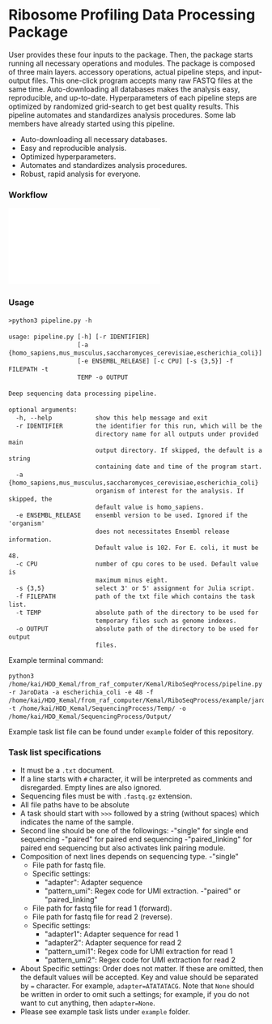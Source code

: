 # Ribosome Profiling Data Processing Package

User provides these four inputs to the package. Then, the package starts running all necessary operations and modules. The package is composed of three main layers. accessory operations, actual pipeline steps, and input-output files. This one-click program accepts many raw FASTQ files at the same time. Auto-downloading all databases makes the analysis easy, reproducible, and up-to-date. Hyperparameters of each pipeline steps are optimized by randomized grid-search to get best quality results. This pipeline automates and standardizes analysis procedures. Some lab members have already started using this pipeline.

- Auto-downloading all necessary databases. 
- Easy and reproducible analysis.
- Optimized hyperparameters.
- Automates and standardizes analysis procedures.
- Robust, rapid analysis for everyone.

### Workflow

![Workflow](workflow.pdf?raw=true "Title")

### Usage

```
>python3 pipeline.py -h

usage: pipeline.py [-h] [-r IDENTIFIER]
                   [-a {homo_sapiens,mus_musculus,saccharomyces_cerevisiae,escherichia_coli}]
                   [-e ENSEMBL_RELEASE] [-c CPU] [-s {3,5}] -f FILEPATH -t
                   TEMP -o OUTPUT

Deep sequencing data processing pipeline.

optional arguments:
  -h, --help            show this help message and exit
  -r IDENTIFIER         the identifier for this run, which will be the
                        directory name for all outputs under provided main
                        output directory. If skipped, the default is a string
                        containing date and time of the program start.
  -a {homo_sapiens,mus_musculus,saccharomyces_cerevisiae,escherichia_coli}
                        organism of interest for the analysis. If skipped, the
                        default value is homo_sapiens.
  -e ENSEMBL_RELEASE    ensembl version to be used. Ignored if the 'organism'
                        does not necessitates Ensembl release information.
                        Default value is 102. For E. coli, it must be 48.
  -c CPU                number of cpu cores to be used. Default value is
                        maximum minus eight.
  -s {3,5}              select 3' or 5' assignment for Julia script.
  -f FILEPATH           path of the txt file which contains the task list.
  -t TEMP               absolute path of the directory to be used for
                        temporary files such as genome indexes.
  -o OUTPUT             absolute path of the directory to be used for output
                        files.
```

Example terminal command:

```
python3 /home/kai/HDD_Kemal/from_raf_computer/Kemal/RiboSeqProcess/pipeline.py -r JaroData -a escherichia_coli -e 48 -f /home/kai/HDD_Kemal/from_raf_computer/Kemal/RiboSeqProcess/example/jaro.txt -t /home/kai/HDD_Kemal/SequencingProcess/Temp/ -o /home/kai/HDD_Kemal/SequencingProcess/Output/
```

Example task list file can be found under `example` folder of this repository.

### Task list specifications

- It must be a `.txt` document.
- If a line starts with `#` character, it will be interpreted as comments and disregarded. Empty lines are also ignored.
- Sequencing files must be with `.fastq.gz` extension.
- All file paths have to be absolute
- A task should start with `>>>` followed by a string (without spaces) which indicates the name of the sample.
- Second line should be one of the followings: 
  -"single" for single end sequencing
  -"paired" for paired end sequencing
  -"paired_linking" for paired end sequencing but also activates link pairing module.
- Composition of next lines depends on sequencing type.
  -"single"
    - File path for fastq file.
    - Specific settings: 
      - "adapter": Adapter sequence
      - "pattern_umi": Regex code for UMI extraction.
  -"paired" or "paired_linking"
    - File path for fastq file for read 1 (forward).
    - File path for fastq file for read 2 (reverse).
    - Specific settings:
      - "adapter1": Adapter sequence for read 1
      - "adapter2": Adapter sequence for read 2
      - "pattern_umi1": Regex code for UMI extraction for read 1
      - "pattern_umi2": Regex code for UMI extraction for read 2
- About Specific settings: Order does not matter. If these are omitted, then the default values will be accepted. Key and value should be separated by `=` character. For example, `adapter=ATATATACG`. Note that `None` should be written in order to omit such a settings; for example, if you do not want to cut anything, then `adapter=None`. 
 - Please see example task lists under `example` folder.   
